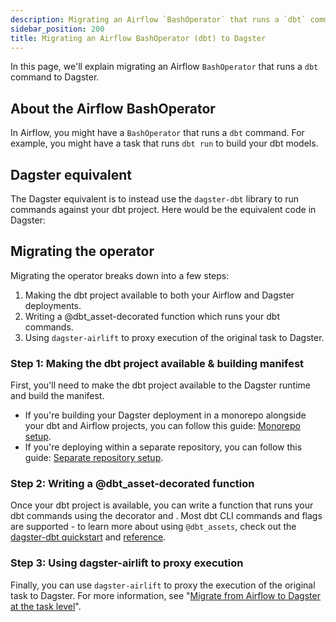 ```yaml
---
description: Migrating an Airflow `BashOperator` that runs a `dbt` command to Dagster.
sidebar_position: 200
title: Migrating an Airflow BashOperator (dbt) to Dagster
---
```


In this page, we'll explain migrating an Airflow `BashOperator` that runs a `dbt` command to Dagster.

## About the Airflow BashOperator

In Airflow, you might have a `BashOperator` that runs a `dbt` command. For example, you might have a task that runs `dbt run` to build your dbt models.

<CodeExample path="docs_snippets/docs_snippets/integrations/airlift/operator_migration/bash_operator_dbt.py" />

## Dagster equivalent

The Dagster equivalent is to instead use the `dagster-dbt` library to run commands against your dbt project. Here would be the equivalent code in Dagster:

<CodeExample path="docs_snippets/docs_snippets/integrations/airlift/operator_migration/using_dbt_assets.py" />

## Migrating the operator

Migrating the operator breaks down into a few steps:

1. Making the dbt project available to both your Airflow and Dagster deployments.
2. Writing a @dbt_asset-decorated function which runs your dbt commands.
3. Using `dagster-airlift` to proxy execution of the original task to Dagster.

### Step 1: Making the dbt project available & building manifest

First, you'll need to make the dbt project available to the Dagster runtime and build the manifest.

- If you're building your Dagster deployment in a monorepo alongside your dbt and Airflow projects, you can follow this guide: [Monorepo setup](/integrations/libraries/dbt/reference#deploying-a-dagster-project-with-a-dbt-project).
- If you're deploying within a separate repository, you can follow this guide: [Separate repository setup](/integrations/libraries/dbt/reference#deploying-a-dbt-project-from-a-separate-git-repository).

### Step 2: Writing a @dbt_asset-decorated function

Once your dbt project is available, you can write a function that runs your dbt commands using the <PyObject section="libraries" object="dbt_assets" module="dagster_dbt"/> decorator and <PyObject section="libraries" object="DbtCliResource" module="dagster_dbt"/>. Most dbt CLI commands and flags are supported - to learn more about using `@dbt_assets`, check out the [dagster-dbt quickstart](/integrations/libraries/dbt/quickstart) and [reference](/integrations/libraries/dbt/reference).

### Step 3: Using dagster-airlift to proxy execution

Finally, you can use `dagster-airlift` to proxy the execution of the original task to Dagster. For more information, see "[Migrate from Airflow to Dagster at the task level](/migration/airflow-to-dagster/task-level-migration)".
